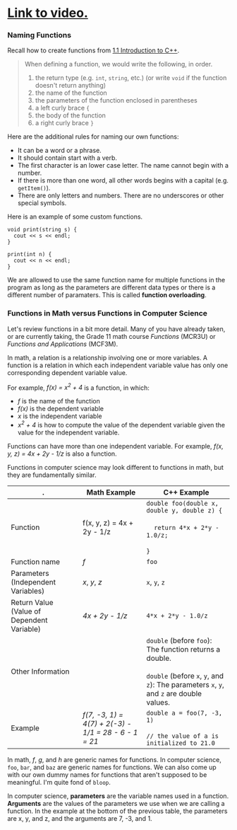 # [Link to video.](https://www.youtube.com/watch?v=G2zimS-rra4&list=PLVD25niNi0BkgQHyEFkuuBp_IQ4q67jIC)

### Naming Functions

Recall how to create functions from [1.1 Introduction to C++](https://github.com/MissStrong/ICS4U/blob/main/Unit%201/C%2B%2B/1.1%20Introduction%20to%20C%2B%2B.md).

> When defining a function, we would write the following, in order.    
> 1. the return type (e.g. `int`, `string`, etc.) (or write `void` if the function doesn't return anything)
> 2. the name of the function
> 3. the parameters of the function enclosed in parentheses
> 4. a left curly brace `{`
> 5. the body of the function
> 6. a right curly brace `}`

Here are the additional rules for naming our own functions:

* It can be a word or a phrase.
* It should contain start with a verb. 
* The first character is an lower case letter. The name cannot begin with a number.
* If there is more than one word, all other words begins with a capital (e.g. `getItem()`).
* There are only letters and numbers. There are no underscores or other special symbols.

Here is an example of some custom functions.

```function
void print(string s) {
  cout << s << endl;
}

print(int n) {
  cout << n << endl;
}
```

We are allowed to use the same function name for multiple functions in the program as long as the parameters are different data types or there is a different number of paramaters. This is called **function overloading**.

### Functions in Math versus Functions in Computer Science

Let's review functions in a bit more detail. Many of you have already taken, or are currently taking, the Grade 11 math course *Functions* (MCR3U) or *Functions and Applications* (MCF3M).

In math, a relation is a relationship involving one or more variables. A function is a relation in which each independent variable value has only one corresponding dependent variable value.

For example, *f(x) = x<sup>2</sup> + 4* is a function, in which:
* *f* is the name of the function
* *f(x)* is the dependent variable
* *x* is the independent variable
* *x<sup>2</sup> + 4* is how to compute the value of the dependent variable given the value for the independent variable.

Functions can have more than one independent variable. For example, *f(x, y, z) = 4x + 2y - 1/z* is also a function.

Functions in computer science may look different to functions in math, but they are fundamentally similar.

| . | Math Example | C++ Example |
| --- | --- | --- |
| Function | f(x, y, z) = 4x + 2y - 1/z | `double foo(double x, double y, double z) {`<br></br>&nbsp;&nbsp;&nbsp;&nbsp;`return 4*x + 2*y - 1.0/z;`<br></br>`}` |
| Function name | *f* | `foo` |
| Parameters (Independent Variables) | *x*, *y*, *z* | `x`, `y`, `z` |
| Return Value (Value of Dependent Variable) | *4x + 2y - 1/z* | `4*x + 2*y - 1.0/z` |
| Other Information |  | `double` (before `foo`): The function returns a double.<br/></br> `double` (before `x`, `y`, and `z`): The parameters `x`, `y`, and `z` are double values. |
| Example | *f(7, -3, 1) = 4(7) + 2(-3) - 1/1 = 28 - 6 - 1 = 21* | `double a = foo(7, -3, 1)`<br/></br>`// the value of a is initialized to 21.0` |

In math, *f*, *g*, and *h* are generic names for functions. In computer science, `foo`, `bar`, and `baz` are generic names for functions. We can also come up with our own dummy names for functions that aren't supposed to be meaningful. I'm quite fond of `bloop`.

In computer science, **parameters** are the variable names used in a function. **Arguments** are the values of the parameters we use when we are calling a function. In the example at the bottom of the previous table, the parameters are x, y, and z, and the arguments are 7, -3, and 1.
